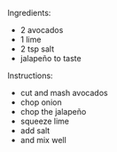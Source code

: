Ingredients:
- 2 avocados
- 1 lime
- 2 tsp salt
- jalapeño to taste

Instructions:
- cut and mash avocados
- chop onion
- chop the jalapeño
- squeeze lime
- add salt
- and mix well
